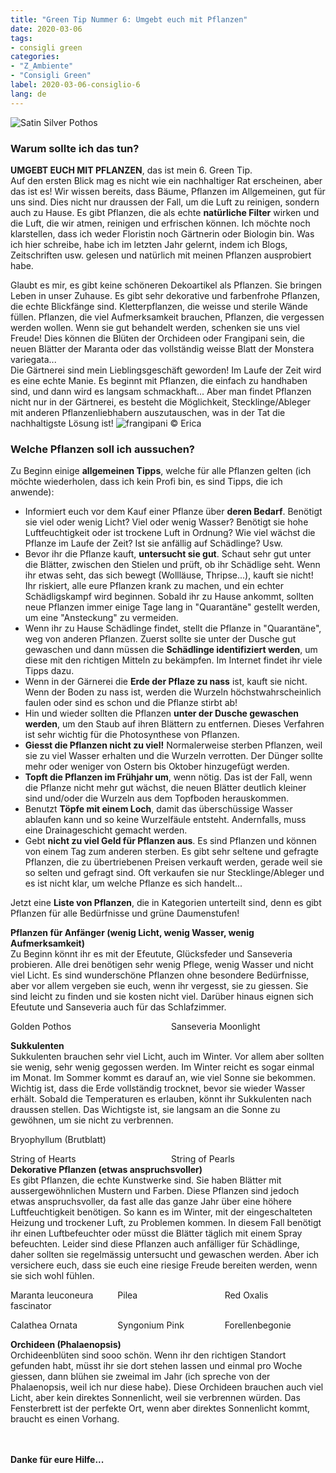 ```yaml
---
title: "Green Tip Nummer 6: Umgebt euch mit Pflanzen"
date: 2020-03-06
tags:
- consigli green
categories:
- "Z_Ambiente"
- "Consigli Green"
label: 2020-03-06-consiglio-6
lang: de
---
```

![Satin Silver Pothos](../2020-03-06-consiglio-green-numero-6/header.jpeg "frangipani © Erica")

<h3>
  <font color="grey">
  </font> Warum sollte ich das tun?
</h3>

**UMGEBT EUCH MIT PFLANZEN**, das ist mein 6. Green Tip.
<br />
Auf den ersten Blick mag es nicht wie ein nachhaltiger Rat erscheinen, aber das ist es! Wir wissen bereits, dass Bäume, Pflanzen im Allgemeinen, gut für uns sind. Dies nicht nur draussen der Fall, um die Luft zu reinigen, sondern auch zu Hause. Es gibt Pflanzen, die als echte **natürliche Filter** wirken und die Luft, die wir atmen, reinigen und erfrischen können. Ich möchte noch klarstellen, dass ich weder Floristin noch Gärtnerin oder Biologin bin. Was ich hier schreibe, habe ich im letzten Jahr gelernt, indem ich Blogs, Zeitschriften usw. gelesen und natürlich mit meinen Pflanzen ausprobiert habe.

Glaubt es mir, es gibt keine schöneren Dekoartikel als Pflanzen. Sie bringen Leben in unser Zuhause. Es gibt sehr dekorative und farbenfrohe Pflanzen, die echte Blickfänge sind. Kletterpflanzen, die weisse und sterile Wände füllen. Pflanzen, die viel Aufmerksamkeit brauchen, Pflanzen, die vergessen werden wollen. Wenn sie gut behandelt werden, schenken sie uns viel Freude! Dies können die Blüten der Orchideen oder Frangipani sein, die neuen Blätter der Maranta oder das vollständig weisse Blatt der Monstera variegata...
<br />
Die Gärtnerei sind mein Lieblingsgeschäft geworden! Im Laufe der Zeit wird es eine echte Manie. Es beginnt mit Pflanzen, die einfach zu handhaben sind, und dann wird es langsam schmackhaft... Aber man findet Pflanzen nicht nur in der Gärtnerei, es besteht die Möglichkeit, Stecklinge/Ableger mit anderen Pflanzenliebhabern auszutauschen, was in der Tat die nachhaltigste Lösung ist!
![](../2020-03-06-consiglio-green-numero-6/mensola1.jpeg "frangipani © Erica")
<h3>
	<font color="grey">
	</font> Welche Pflanzen soll ich aussuchen?
</h3>

Zu Beginn einige **allgemeinen Tipps**, welche für alle Pflanzen gelten (ich möchte wiederholen, dass ich kein Profi bin, es sind Tipps, die ich anwende):
- Informiert euch vor dem Kauf einer Pflanze über **deren Bedarf**. Benötigt sie viel oder wenig Licht? Viel oder wenig Wasser? Benötigt sie hohe Luftfeuchtigkeit oder ist trockene Luft in Ordnung? Wie viel wächst die Pflanze im Laufe der Zeit? Ist sie anfällig auf Schädlinge? Usw.
- Bevor ihr die Pflanze kauft, **untersucht sie gut**. Schaut sehr gut unter die Blätter, zwischen den Stielen und prüft, ob ihr Schädlige seht. Wenn ihr etwas seht, das sich bewegt (Wollläuse, Thripse...), kauft sie nicht! Ihr riskiert, alle eure Pflanzen krank zu machen, und ein echter Schädligskampf wird beginnen. Sobald ihr zu Hause ankommt, sollten neue Pflanzen immer einige Tage lang in "Quarantäne" gestellt werden, um eine "Ansteckung" zu vermeiden.
- Wenn ihr zu Hause Schädlinge findet, stellt die Pflanze in "Quarantäne", weg von anderen Pflanzen. Zuerst sollte sie unter der Dusche gut gewaschen und dann müssen die **Schädlinge identifiziert werden**, um diese mit den richtigen Mitteln zu bekämpfen. Im Internet findet ihr viele Tipps dazu.
- Wenn in der Gärnerei die **Erde der Pflaze zu nass** ist, kauft sie nicht. Wenn der Boden zu nass ist, werden die Wurzeln höchstwahrscheinlich faulen oder sind es schon und die Pflanze stirbt ab!
- Hin und wieder sollten die Pflanzen **unter der Dusche gewaschen werden**, um den Staub auf ihren Blättern zu entfernen. Dieses Verfahren ist sehr wichtig für die Photosynthese von Pflanzen.
- **Giesst die Pflanzen nicht zu viel!** Normalerweise sterben Pflanzen, weil sie zu viel Wasser erhalten und die Wurzeln verrotten. Der Dünger sollte mehr oder weniger von Ostern bis Oktober hinzugefügt werden.
- **Topft die Pflanzen im Frühjahr um**, wenn nötig. Das ist der Fall, wenn die Pflanze nicht mehr gut wächst, die neuen Blätter deutlich kleiner sind und/oder die Wurzeln aus dem Topfboden herauskommen.
- Benutzt **Töpfe mit einem Loch**, damit das überschüssige Wasser ablaufen kann und so keine Wurzelfäule entsteht. Andernfalls, muss eine Drainageschicht gemacht werden.
- Gebt **nicht zu viel Geld für Pflanzen aus**. Es sind Pflanzen und können von einem Tag zum anderen sterben. Es gibt sehr seltene und gefragte Pflanzen, die zu übertriebenen Preisen verkauft werden, gerade weil sie so selten und gefragt sind. Oft verkaufen sie nur Stecklinge/Ableger und es ist nicht klar, um welche Pflanze es sich handelt...

Jetzt eine **Liste von Pflanzen**, die in Kategorien unterteilt sind, denn es gibt Pflanzen für alle Bedürfnisse und grüne Daumenstufen!

**Pflanzen für Anfänger (wenig Licht, wenig Wasser, wenig Aufmerksamkeit)**
<br />
Zu Beginn könnt ihr es mit der Efeutute, Glücksfeder und Sanseveria probieren. Alle drei benötigen sehr wenig Pflege, wenig Wasser und nicht viel Licht. Es sind wunderschöne Pflanzen ohne besondere Bedürfnisse, aber vor allem vergeben sie euch, wenn ihr vergesst, sie zu giessen. Sie sind leicht zu finden und sie kosten nicht viel. Darüber hinaus eignen sich Efeutute und Sanseveria auch für das Schlafzimmer.
<p>
  <div style="width: 100%; margin-bottom: 0">
    <span class="caption-group" style="float: left; left; width: 49%; margin-right: 1%">
        <img src="../2020-03-06-consiglio-green-numero-6/efeutute.jpeg" alt="" title="frangipani © Erica" />
        <div class="caption">Golden Pothos</div>
    </span>
    <span class="caption-group" style="float: left; left; width: 49%; margin-left: 1%">
        <img src="../2020-03-06-consiglio-green-numero-6/sanseveriamoonlight.jpeg" alt="" title="frangipani © Erica" />
        <div class="caption">Sanseveria Moonlight</div>
    </span>
    <div style="clear: both"></div>
  </div>
</p>

**Sukkulenten**
<br />
Sukkulenten brauchen sehr viel Licht, auch im Winter. Vor allem aber sollten sie wenig, sehr wenig gegossen werden. Im Winter reicht es sogar einmal im Monat. Im Sommer kommt es darauf an, wie viel Sonne sie bekommen. Wichtig ist, dass die Erde vollständig trocknet, bevor sie wieder Wasser erhält. Sobald die Temperaturen es erlauben, könnt ihr Sukkulenten nach draussen stellen. Das Wichtigste ist, sie langsam an die Sonne zu gewöhnen, um sie nicht zu verbrennen.
<p>
  <div style="width: 100%; margin-bottom: 0">
    <span class="caption-group" style="float: left; left; width: 49%; margin-right: 1%">
        <img src="../2020-03-06-consiglio-green-numero-6/brutblatt.jpeg" alt="" title="frangipani © Erica" />
        <div class="caption">Bryophyllum (Brutblatt)</div>
    </span>
    <span class="caption-group" style="float: left; left; width: 49%; margin-left: 1%">
        <img src="../2020-03-06-consiglio-green-numero-6/kaktus.jpeg" alt="" title="frangipani © Erica" />
        <div class="caption"></div>
    </span>
    <div style="clear: both"></div>
  </div>
</p>

<p>
  <div style="width: 100%; margin-bottom: 0">
    <span class="caption-group" style="float: left; left; width: 49%; margin-right: 1%">
        <img src="../2020-03-06-consiglio-green-numero-6/stringofhearts.jpeg" alt="" title="frangipani © Erica" />
        <div class="caption">String of Hearts</div>
    </span>
    <span class="caption-group" style="float: left; left; width: 49%; margin-left: 1%">
        <img src="../2020-03-06-consiglio-green-numero-6/stringofpearls.jpeg" alt="" title="frangipani © Erica" />
        <div class="caption">String of Pearls</div>
    </span>
  </div>
</p>


**Dekorative Pflanzen (etwas anspruchsvoller)**
<br />
Es gibt Pflanzen, die echte Kunstwerke sind. Sie haben Blätter mit aussergewöhnlichen Mustern und Farben. Diese Pflanzen sind jedoch etwas anspruchsvoller, da fast alle das ganze Jahr über eine höhere Luftfeuchtigkeit benötigen. So kann es im Winter, mit der eingeschalteten Heizung und trockener Luft, zu Problemen kommen. In diesem Fall benötigt ihr einen Luftbefeuchter oder müsst die Blätter täglich mit einem Spray befeuchten. Leider sind diese Pflanzen auch anfälliger für Schädlinge, daher sollten sie regelmässig untersucht und gewaschen werden. Aber ich versichere euch, dass sie euch eine riesige Freude bereiten werden, wenn sie sich wohl fühlen.
<p>
  <div style="width: 100%; margin-bottom: 0">
    <span class="caption-group" style="float: left; left; width: 32%; margin-right: 1%">
        <img src="../2020-03-06-consiglio-green-numero-6/maranta.jpeg" alt="" title="frangipani © Erica" />
        <div class="caption">Maranta leuconeura fascinator</div>
    </span>
    <span class="caption-group" style="float: left; left; width: 32%; margin-right: 1%; margin-left: 1%">
        <img src="../2020-03-06-consiglio-green-numero-6/pilea.jpeg" alt="" title="frangipani © Erica" />
        <div class="caption">Pilea</div>
    </span>
    <span class="caption-group" style="float: left; left; width: 32%; margin-left: 1%">
        <img src="../2020-03-06-consiglio-green-numero-6/oxalis.jpeg" alt="" title="frangipani © Erica" />
        <div class="caption">Red Oxalis</div>
    </span>
    <div style="clear: both"></div>
  </div>
</p>

<p>
  <div style="width: 100%; margin-bottom: 0">
    <span class="caption-group" style="float: left; left; width: 32%; margin-right: 1%">
        <img src="../2020-03-06-consiglio-green-numero-6/calateaornata.jpeg" alt="" title="frangipani © Erica" />
        <div class="caption">Calathea Ornata</div>
    </span>
    <span class="caption-group" style="float: left; left; width: 32%; margin-right: 1%; margin-left: 1%">
        <img src="../2020-03-06-consiglio-green-numero-6/syngoniumpink.jpeg" alt="" title="frangipani © Erica" />
        <div class="caption">Syngonium Pink</div>
    </span>
    <span class="caption-group" style="float: left; left; width: 32%; margin-left: 1%">
        <img src="../2020-03-06-consiglio-green-numero-6/forellenbegonie.jpeg" alt="" title="frangipani © Erica" />
        <div class="caption">Forellenbegonie</div>
    </span>
    <div style="clear: both"></div>
  </div>
</p>

**Orchideen (Phalaenopsis)**
<br />
Orchideenblüten sind sooo schön. Wenn ihr den richtigen Standort gefunden habt, müsst ihr sie dort stehen lassen und einmal pro Woche giessen, dann blühen sie zweimal im Jahr (ich spreche von der Phalaenopsis, weil ich nur diese habe). Diese Orchideen brauchen auch viel Licht, aber kein direktes Sonnenlicht, weil sie verbrennen würden. Das Fensterbrett ist der perfekte Ort, wenn aber direktes Sonnenlicht kommt, braucht es einen Vorhang.
<p>
  <div style="width: 100%; margin-bottom: 0">
    <span class="caption-group" style="float: left; left; width: 49%; margin-right: 1%">
        <img src="../2020-03-06-consiglio-green-numero-6/phalaenopsis1.jpeg" alt="" title="frangipani © Erica" />
        <div class="caption"></div>
    </span>
    <span class="caption-group" style="float: left; left; width: 49%; margin-left: 1%">
        <img src="../2020-03-06-consiglio-green-numero-6/phalaenopsis2.jpeg" alt="" title="frangipani © Erica" />
        <div class="caption"></div>
    </span>
    <div style="clear: both"></div>
  </div>
</p>

<p>
  <div style="width: 100%; margin-bottom: 0">
    <span class="caption-group" style="float: left; left; width: 49%; margin-right: 1%">
        <img src="../2020-03-06-consiglio-green-numero-6/phalaenopsis3.jpeg" alt="" title="frangipani © Erica" />
        <div class="caption"></div>
    </span>
    <span class="caption-group" style="float: left; left; width: 49%; margin-left: 1%">
        <img src="../2020-03-06-consiglio-green-numero-6/phalaenopsis4.jpeg" alt="" title="frangipani © Erica" />
        <div class="caption"></div>
    </span>
    <div style="clear: both"></div>
  </div>
</p>

<h4>Danke für eure Hilfe...
  <font color="green">
    <i class="fa-regular fa-face-smile"></i>
  </font>
</h4>
